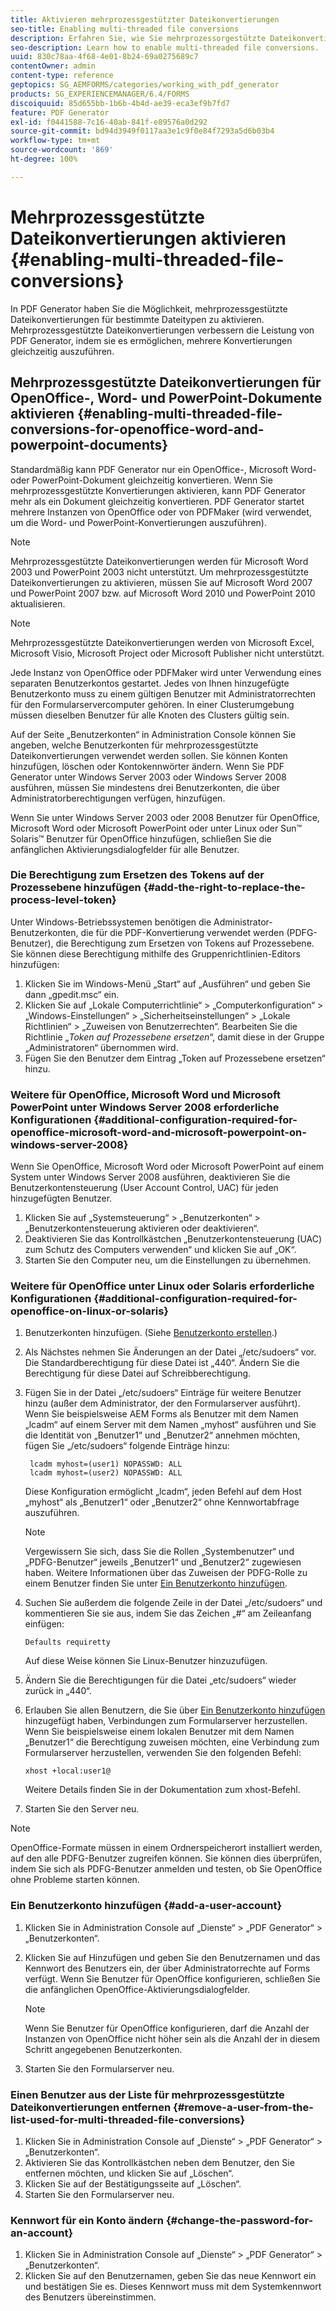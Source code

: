 ```yaml
---
title: Aktivieren mehrprozessgestützter Dateikonvertierungen
seo-title: Enabling multi-threaded file conversions
description: Erfahren Sie, wie Sie mehrprozessorgestützte Dateikonvertierung aktivieren.
seo-description: Learn how to enable multi-threaded file conversions.
uuid: 830c78aa-4f68-4e01-8b24-69a0275689c7
contentOwner: admin
content-type: reference
geptopics: SG_AEMFORMS/categories/working_with_pdf_generator
products: SG_EXPERIENCEMANAGER/6.4/FORMS
discoiquuid: 85d655bb-1b6b-4b4d-ae39-eca3ef9b7fd7
feature: PDF Generator
exl-id: f0441588-7c16-40ab-841f-e89576a0d292
source-git-commit: bd94d3949f0117aa3e1c9f0e84f7293a5d6b03b4
workflow-type: tm+mt
source-wordcount: '869'
ht-degree: 100%

---
```


# Mehrprozessgestützte Dateikonvertierungen aktivieren {#enabling-multi-threaded-file-conversions}

In PDF Generator haben Sie die Möglichkeit, mehrprozessgestützte Dateikonvertierungen für bestimmte Dateitypen zu aktivieren. Mehrprozessgestützte Dateikonvertierungen verbessern die Leistung von PDF Generator, indem sie es ermöglichen, mehrere Konvertierungen gleichzeitig auszuführen.

## Mehrprozessgestützte Dateikonvertierungen für OpenOffice-, Word- und PowerPoint-Dokumente aktivieren {#enabling-multi-threaded-file-conversions-for-openoffice-word-and-powerpoint-documents}

Standardmäßig kann PDF Generator nur ein OpenOffice-, Microsoft Word- oder PowerPoint-Dokument gleichzeitig konvertieren. Wenn Sie mehrprozessgestützte Konvertierungen aktivieren, kann PDF Generator mehr als ein Dokument gleichzeitig konvertieren. PDF Generator startet mehrere Instanzen von OpenOffice oder von PDFMaker (wird verwendet, um die Word- und PowerPoint-Konvertierungen auszuführen).

>[!NOTE]
>
>Mehrprozessgestützte Dateikonvertierungen werden für Microsoft Word 2003 und PowerPoint 2003 nicht unterstützt. Um mehrprozessgestützte Dateikonvertierungen zu aktivieren, müssen Sie auf Microsoft Word 2007 und PowerPoint 2007 bzw. auf Microsoft Word 2010 und PowerPoint 2010 aktualisieren.

>[!NOTE]
>
>Mehrprozessgestützte Dateikonvertierungen werden von Microsoft Excel, Microsoft Visio, Microsoft Project oder Microsoft Publisher nicht unterstützt.

Jede Instanz von OpenOffice oder PDFMaker wird unter Verwendung eines separaten Benutzerkontos gestartet. Jedes von Ihnen hinzugefügte Benutzerkonto muss zu einem gültigen Benutzer mit Administratorrechten für den Formularservercomputer gehören. In einer Clusterumgebung müssen dieselben Benutzer für alle Knoten des Clusters gültig sein.

Auf der Seite „Benutzerkonten“ in Administration Console können Sie angeben, welche Benutzerkonten für mehrprozessgestützte Dateikonvertierungen verwendet werden sollen. Sie können Konten hinzufügen, löschen oder Kontokennwörter ändern. Wenn Sie PDF Generator unter Windows Server 2003 oder Windows Server 2008 ausführen, müssen Sie mindestens drei Benutzerkonten, die über Administratorberechtigungen verfügen, hinzufügen.

Wenn Sie unter Windows Server 2003 oder 2008 Benutzer für OpenOffice, Microsoft Word oder Microsoft PowerPoint oder unter Linux oder Sun™ Solaris™ Benutzer für OpenOffice hinzufügen, schließen Sie die anfänglichen Aktivierungsdialogfelder für alle Benutzer.

### Die Berechtigung zum Ersetzen des Tokens auf der Prozessebene hinzufügen {#add-the-right-to-replace-the-process-level-token}

Unter Windows-Betriebssystemen benötigen die Administrator-Benutzerkonten, die für die PDF-Konvertierung verwendet werden (PDFG-Benutzer), die Berechtigung zum Ersetzen von Tokens auf Prozessebene. Sie können diese Berechtigung mithilfe des Gruppenrichtlinien-Editors hinzufügen:

1. Klicken Sie im Windows-Menü „Start“ auf „Ausführen“ und geben Sie dann „gpedit.msc“ ein.
1. Klicken Sie auf „Lokale Computerrichtlinie“ > „Computerkonfiguration“ > „Windows-Einstellungen“ > „Sicherheitseinstellungen“ > „Lokale Richtlinien“ > „Zuweisen von Benutzerrechten“. Bearbeiten Sie die Richtlinie „*Token auf Prozessebene ersetzen*“, damit diese in der Gruppe „Administratoren“ übernommen wird.
1. Fügen Sie den Benutzer dem Eintrag „Token auf Prozessebene ersetzen“ hinzu.

### Weitere für OpenOffice, Microsoft Word und Microsoft PowerPoint unter Windows Server 2008 erforderliche Konfigurationen {#additional-configuration-required-for-openoffice-microsoft-word-and-microsoft-powerpoint-on-windows-server-2008}

Wenn Sie OpenOffice, Microsoft Word oder Microsoft PowerPoint auf einem System unter Windows Server 2008 ausführen, deaktivieren Sie die Benutzerkontensteuerung (User Account Control, UAC) für jeden hinzugefügten Benutzer.

1. Klicken Sie auf „Systemsteuerung“ > „Benutzerkonten“ > „Benutzerkontensteuerung aktivieren oder deaktivieren“.
1. Deaktivieren Sie das Kontrollkästchen „Benutzerkontensteuerung (UAC) zum Schutz des Computers verwenden“ und klicken Sie auf „OK“.
1. Starten Sie den Computer neu, um die Einstellungen zu übernehmen.

### Weitere für OpenOffice unter Linux oder Solaris erforderliche Konfigurationen {#additional-configuration-required-for-openoffice-on-linux-or-solaris}

1. Benutzerkonten hinzufügen. (Siehe [Benutzerkonto erstellen](enabling-multi-threaded-file-conversions.md#add-a-user-account).)
1. Als Nächstes nehmen Sie Änderungen an der Datei „/etc/sudoers“ vor. Die Standardberechtigung für diese Datei ist „440“. Ändern Sie die Berechtigung für diese Datei auf Schreibberechtigung.
1. Fügen Sie in der Datei „/etc/sudoers“ Einträge für weitere Benutzer hinzu (außer dem Administrator, der den Formularserver ausführt). Wenn Sie beispielsweise AEM Forms als Benutzer mit dem Namen „lcadm“ auf einem Server mit dem Namen „myhost“ ausführen und Sie die Identität von „Benutzer1“ und „Benutzer2“ annehmen möchten, fügen Sie „/etc/sudoers“ folgende Einträge hinzu:

   ```as3
    lcadm myhost=(user1) NOPASSWD: ALL 
    lcadm myhost=(user2) NOPASSWD: ALL
   ```

   Diese Konfiguration ermöglicht „lcadm“, jeden Befehl auf dem Host „myhost“ als „Benutzer1“ oder „Benutzer2“ ohne Kennwortabfrage auszuführen.

   >[!NOTE]
   >
   >Vergewissern Sie sich, dass Sie die Rollen „Systembenutzer“ und „PDFG-Benutzer“ jeweils „Benutzer1“ und „Benutzer2“ zugewiesen haben. Weitere Informationen über das Zuweisen der PDFG-Rolle zu einem Benutzer finden Sie unter [Ein Benutzerkonto hinzufügen](enabling-multi-threaded-file-conversions.md#add-a-user-account).

1. Suchen Sie außerdem die folgende Zeile in der Datei „/etc/sudoers“ und kommentieren Sie sie aus, indem Sie das Zeichen „#“ am Zeileanfang einfügen:

   ```as3
   Defaults requiretty
   ```

   Auf diese Weise können Sie Linux-Benutzer hinzuzufügen.

1. Ändern Sie die Berechtigungen für die Datei „etc/sudoers“ wieder zurück in „440“.
1. Erlauben Sie allen Benutzern, die Sie über [Ein Benutzerkonto hinzufügen](enabling-multi-threaded-file-conversions.md#add-a-user-account) hinzugefügt haben, Verbindungen zum Formularserver herzustellen. Wenn Sie beispielsweise einem lokalen Benutzer mit dem Namen „Benutzer1“ die Berechtigung zuweisen möchten, eine Verbindung zum Formularserver herzustellen, verwenden Sie den folgenden Befehl:

   `xhost +local:user1@`

   Weitere Details finden Sie in der Dokumentation zum xhost-Befehl.

1. Starten Sie den Server neu.

>[!NOTE]
>
>OpenOffice-Formate müssen in einem Ordnerspeicherort installiert werden, auf den alle PDFG-Benutzer zugreifen können. Sie können dies überprüfen, indem Sie sich als PDFG-Benutzer anmelden und testen, ob Sie OpenOffice ohne Probleme starten können.

### Ein Benutzerkonto hinzufügen {#add-a-user-account}

1. Klicken Sie in Administration Console auf „Dienste“ > „PDF Generator“ > „Benutzerkonten“.
1. Klicken Sie auf Hinzufügen und geben Sie den Benutzernamen und das Kennwort des Benutzers ein, der über Administratorrechte auf Forms verfügt. Wenn Sie Benutzer für OpenOffice konfigurieren, schließen Sie die anfänglichen OpenOffice-Aktivierungsdialogfelder.

   >[!NOTE]
   >
   >Wenn Sie Benutzer für OpenOffice konfigurieren, darf die Anzahl der Instanzen von OpenOffice nicht höher sein als die Anzahl der in diesem Schritt angegebenen Benutzerkonten.

1. Starten Sie den Formularserver neu.

### Einen Benutzer aus der Liste für mehrprozessgestützte Dateikonvertierungen entfernen {#remove-a-user-from-the-list-used-for-multi-threaded-file-conversions}

1. Klicken Sie in Administration Console auf „Dienste“ > „PDF Generator“ > „Benutzerkonten“.
1. Aktivieren Sie das Kontrollkästchen neben dem Benutzer, den Sie entfernen möchten, und klicken Sie auf „Löschen“.
1. Klicken Sie auf der Bestätigungsseite auf „Löschen“.
1. Starten Sie den Formularserver neu.

### Kennwort für ein Konto ändern {#change-the-password-for-an-account}

1. Klicken Sie in Administration Console auf „Dienste“ > „PDF Generator“ > „Benutzerkonten“.
1. Klicken Sie auf den Benutzernamen, geben Sie das neue Kennwort ein und bestätigen Sie es. Dieses Kennwort muss mit dem Systemkennwort des Benutzers übereinstimmen.
